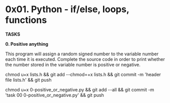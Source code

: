 # 0x01. Python - if/else, loops, functions

<strong>TASKS</strong>

<b>0. Positive anything</b>

<p>This program will assign a random signed number to the variable number each time it is executed. Complete the source code in order to print whether the number stored in the variable number is positive or negative.</p>


chmod u+x lists.h && git add --chmod=+x lists.h && git commit -m 'header file lists.h' && git push

chmod u+x 0-positive_or_negative.py && git add --all && git commit -m 'task 00 0-positive_or_negative.py' && git push
